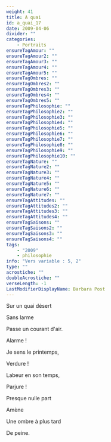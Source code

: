 ```yaml
---
weight: 41
title: A quai
id: a_quai_17
date: 2009-04-06
divider: ""
categories:
    - Portraits
ensureTagAmour: ""
ensureTagAmour2: ""
ensureTagAmour3: ""
ensureTagAmour4: ""
ensureTagAmour5: ""
ensureTagOmbres: ""
ensureTagOmbres2: ""
ensureTagOmbres3: ""
ensureTagOmbres4: ""
ensureTagOmbres5: ""
ensureTagPhilosophie: ""
ensureTagPhilosophie2: ""
ensureTagPhilosophie3: ""
ensureTagPhilosophie4: ""
ensureTagPhilosophie5: ""
ensureTagPhilosophie6: ""
ensureTagPhilosophie7: ""
ensureTagPhilosophie8: ""
ensureTagPhilosophie9: ""
ensureTagPhilosophie10: ""
ensureTagNature: ""
ensureTagNature2: ""
ensureTagNature3: ""
ensureTagNature4: ""
ensureTagNature5: ""
ensureTagNature6: ""
ensureTagNature7: ""
ensureTagAttitudes: ""
ensureTagAttitudes2: ""
ensureTagAttitudes3: ""
ensureTagAttitudes4: ""
ensureTagSaisons: ""
ensureTagSaisons2: ""
ensureTagSaisons3: ""
ensureTagSaisons4: ""
tags:
    - "2009"
    - philosophie
info: "Vers variable : 5, 2"
type: ""
acrostiche: ""
doubleAcrostiche: ""
verseLength: -1
LastModifierDisplayName: Barbara Post
---
```

Sur un quai désert

Sans larme

Passe un courant d'air.

Alarme !

Je sens le printemps,

Verdure !

Labeur en son temps,

Parjure !

Presque nulle part

Amène

Une ombre à plus tard

De peine.
